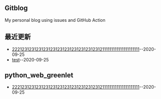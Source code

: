 ## Gitblog
My personal blog using issues and GitHub Action
## 最近更新
- [22212312312312312312312312312312312312111111111111111111111](https://github.com/chaleaoch/gitblog/issues/2)--2020-09-25
- [test](https://github.com/chaleaoch/gitblog/issues/1)--2020-09-25
## python_web_greenlet
- [22212312312312312312312312312312312312111111111111111111111](https://github.com/chaleaoch/gitblog/issues/2)--2020-09-25
